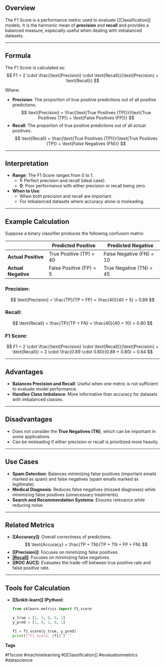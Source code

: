 ## Overview
The F1 Score is a performance metric used to evaluate [[Classification]] models. It is the harmonic mean of **precision** and **recall** and provides a balanced measure, especially useful when dealing with imbalanced datasets.

---

## Formula
The F1 Score is calculated as:
$$
F1 = 2 \cdot \frac{\text{Precision} \cdot \text{Recall}}{\text{Precision} + \text{Recall}}
$$

Where:
- **Precision**: The proportion of true positive predictions out of all positive predictions.
	$$
  \text{Precision} = \frac{\text{True Positives (TP)}}{\text{True Positives (TP)} + \text{False Positives (FP)}}
  $$
- **Recall**: The proportion of true positive predictions out of all actual positives.
  $$
  \text{Recall} = \frac{\text{True Positives (TP)}}{\text{True Positives (TP)} + \text{False Negatives (FN)}}
  $$

---

## Interpretation
- **Range**: The F1 Score ranges from 0 to 1.
  - **1**: Perfect precision and recall (ideal case).
  - **0**: Poor performance with either precision or recall being zero.
- **When to Use**:
  - When both precision and recall are important.
  - For imbalanced datasets where accuracy alone is misleading.

---

## Example Calculation
Suppose a binary classifier produces the following confusion matrix:

|                 | Predicted Positive | Predicted Negative |
|-----------------|--------------------|--------------------|
| **Actual Positive** | True Positive (TP) = 40 | False Negative (FN) = 10 |
| **Actual Negative** | False Positive (FP) = 5  | True Negative (TN) = 45 |

### Precision:
$$
\text{Precision} = \frac{TP}{TP + FP} = \frac{40}{40 + 5} = 0.89
$$

### Recall:
$$
\text{Recall} = \frac{TP}{TP + FN} = \frac{40}{40 + 10} = 0.80
$$

### F1 Score:
$$
F1 = 2 \cdot \frac{\text{Precision} \cdot \text{Recall}}{\text{Precision} + \text{Recall}} = 2 \cdot \frac{0.89 \cdot 0.80}{0.89 + 0.80} = 0.84
$$

---

## Advantages
- **Balances Precision and Recall**: Useful when one metric is not sufficient to evaluate model performance.
- **Handles Class Imbalance**: More informative than accuracy for datasets with imbalanced classes.

---

## Disadvantages
- Does not consider the **True Negatives (TN)**, which can be important in some applications.
- Can be misleading if either precision or recall is prioritized more heavily.

---

## Use Cases
- **Spam Detection**: Balances minimizing false positives (important emails marked as spam) and false negatives (spam emails marked as legitimate).
- **Medical Diagnosis**: Reduces false negatives (missed diagnoses) while minimizing false positives (unnecessary treatments).
- **Search and Recommendation Systems**: Ensures relevance while reducing noise.

---

## Related Metrics
- **[[Accuracy]]**: Overall correctness of predictions.
  $$
  \text{Accuracy} = \frac{TP + TN}{TP + TN + FP + FN}
  $$
- **[[Precision]]**: Focuses on minimizing false positives.
- **[[Recall]](Sensitivity)**: Focuses on minimizing false negatives.
- **[[ROC AUC]]**: Evaluates the trade-off between true positive rate and false positive rate.

---

## Tools for Calculation
- **[[Scikit-learn]] (Python)**:
  ```python
  from sklearn.metrics import f1_score

  y_true = [1, 1, 0, 0, 1]
  y_pred = [1, 0, 1, 0, 1]

  f1 = f1_score(y_true, y_pred)
  print(f"F1 Score: {f1}")```


**Tags**

#f1score #machinelearning #[[Classification]] #evaluationmetrics #datascience